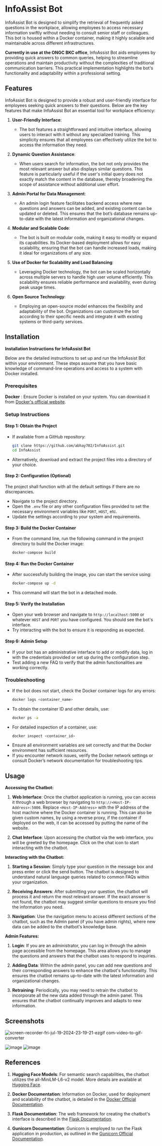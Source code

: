 
# InfoAssist Bot



InfoAssist Bot is designed to simplify the retrieval of frequently asked questions in the workplace, allowing employees to access necessary information swiftly without needing to consult senior staff or colleagues. This bot is housed within a Docker container, making it highly scalable and maintainable across different infrastructures.

**Currently in use at the ONGC BKC office**, InfoAssist Bot aids employees by providing quick answers to common queries, helping to streamline operations and maintain productivity without the complexities of traditional communication barriers. This practical implementation highlights the bot's functionality and adaptability within a professional setting.


## Features



InfoAssist Bot is designed to provide a robust and user-friendly interface for employees seeking quick answers to their questions. Below are the key features that make InfoAssist Bot an essential tool for workplace efficiency:

1. **User-Friendly Interface**:
   - The bot features a straightforward and intuitive interface, allowing users to interact with it without any specialized training. This simplicity ensures that all employees can effectively utilize the bot to access the information they need.

2. **Dynamic Question Assistance**:
   - When users search for information, the bot not only provides the most relevant answer but also displays similar questions. This feature is particularly useful if the user's initial query does not exactly match the content in the database, thereby broadening the scope of assistance without additional user effort.

3. **Admin Portal for Data Management**:
   - An admin login feature facilitates backend access where new questions and answers can be added, and existing content can be updated or deleted. This ensures that the bot’s database remains up-to-date with the latest information and organizational changes.

4. **Modular and Scalable Code**:
   - The bot is built on modular code, making it easy to modify or expand its capabilities. Its Docker-based deployment allows for easy scalability, ensuring that the bot can handle increased loads, making it ideal for organizations of any size.

5. **Use of Docker for Scalability and Load Balancing**:
   - Leveraging Docker technology, the bot can be scaled horizontally across multiple servers to handle high user volume efficiently. This scalability ensures reliable performance and availability, even during peak usage times.

6. **Open Source Technology**:
   - Employing an open-source model enhances the flexibility and adaptability of the bot. Organizations can customize the bot according to their specific needs and integrate it with existing systems or third-party services.


## Installation

**Installation Instructions for InfoAssist Bot**

Below are the detailed instructions to set up and run the InfoAssist Bot within your environment. These steps assume that you have basic knowledge of command-line operations and access to a system with Docker installed.

### Prerequisites
 **Docker** : Ensure Docker is installed on your system. You can download it from [Docker's official website](https://www.docker.com/products/docker-desktop).


### Setup Instructions

#### Step 1: Obtain the Project
- If available from a GitHub repository:
  ```bash
  git clone https://github.com/abhay702/InfoAssist.git
  cd InfoAssist
  ```
- Alternatively, download and extract the project files into a directory of your choice.

#### Step 2: Configuration (Optional)
The project shall function with all the default settings if there are no discrepancies.
- Navigate to the project directory.
- Open the `.env` file or any other configuration files provided to set the necessary environment variables like `PORT`, `HOST`, etc.
- Update the settings according to your system and requirements.

#### Step 3: Build the Docker Container
- From the command line, run the following command in the project directory to build the Docker image:
  ```bash
  docker-compose build
  ```

#### Step 4: Run the Docker Container
- After successfully building the image, you can start the service using:
  ```bash
  docker-compose up -d
  ```
- This command will start the bot in a detached mode.

#### Step 5: Verify the Installation
- Open your web browser and navigate to `http://localhost:5000` or whatever `HOST` and `PORT` you have configured. You should see the bot's interface.
- Try interacting with the bot to ensure it is responding as expected.

#### Step 6: Admin Setup
- If your bot has an administrative interface to add or modify data, log in with the credentials provided or set up during the configuration step.
- Test adding a new FAQ to verify that the admin functionalities are working correctly.

### Troubleshooting
- If the bot does not start, check the Docker container logs for any errors:
  ```bash
  docker logs <container_name>
  ```
- To obtain the container ID and other details, use:
  ```bash
  docker ps -a
  ```
- For detailed inspection of a container, use:
  ```bash
  docker inspect <container_id>
  ```
- Ensure all environment variables are set correctly and that the Docker environment has sufficient resources.
- If you encounter network issues, verify the Docker network settings or consult Docker’s network documentation for troubleshooting tips.

## Usage

**Accessing the Chatbot:**
1. **Web Interface**: Once the chatbot application is running, you can access it through a web browser by navigating to `http://<Host-IP-Address>:5000`. Replace `<Host-IP-Address>` with the IP address of the host machine where the Docker container is running.
This can also be given custom names, by using a reverse proxy, if the container if deployed on the web, it can be accessed by putting the name of the website.

2. **Chat Interface**: Upon accessing the chatbot via the web interface, you will be greeted by the homepage. Click on the chat icon to start interacting with the chatbot.


**Interacting with the Chatbot:**
1. **Starting a Session**: Simply type your question in the message box and press enter or click the send button. The chatbot is designed to understand natural language queries related to common FAQs within your organization.

2. **Receiving Answers**: After submitting your question, the chatbot will process it and return the most relevant answer. If the exact answer is not found, the chatbot may suggest similar questions to ensure you find the information you need.

3. **Navigation**: Use the navigation menu to access different sections of the chatbot, such as the Admin panel (if you have admin rights), where new data can be added to the chatbot's knowledge base.

**Admin Features:**
1. **Login**: If you are an administrator, you can log in through the admin page accessible from the homepage. This area allows you to manage the questions and answers that the chatbot uses to respond to inquiries.

2. **Adding Data**: Within the admin panel, you can add new questions and their corresponding answers to enhance the chatbot's functionality. This ensures the chatbot remains up-to-date with the latest information and organizational changes.

3. **Retraining**: Periodically, you may need to retrain the chatbot to incorporate all the new data added through the admin panel. This ensures that the chatbot continually improves and adapts to new information.


## Screenshots


![screen-recorder-fri-jul-19-2024-23-19-21-ezgif com-video-to-gif-converter](https://github.com/user-attachments/assets/0cdd2ba2-fcc7-44ce-8a27-b652cc15a6c6)


![image](https://github.com/user-attachments/assets/ce1315e1-c583-4220-9f84-eab41f96d219)
![image](https://github.com/user-attachments/assets/71cd82f2-54c2-4836-8def-52a8fc1ab148)



## References 





1. **Hugging Face Models**: For semantic search capabilities, the chatbot utilizes the all-MiniLM-L6-v2 model. More details are available at [Hugging Face](https://huggingface.co/).

2. **Docker Documentation**: Information on Docker, used for deployment and scalability of the chatbot, is detailed in the [Docker Official Documentation](https://docs.docker.com/).

3. **Flask Documentation**: The web framework for creating the chatbot's interface is described in the [Flask Documentation](https://flask.palletsprojects.com/).

4. **Gunicorn Documentation**: Gunicorn is employed to run the Flask application in production, as outlined in the [Gunicorn Official Documentation](https://gunicorn.org/).

